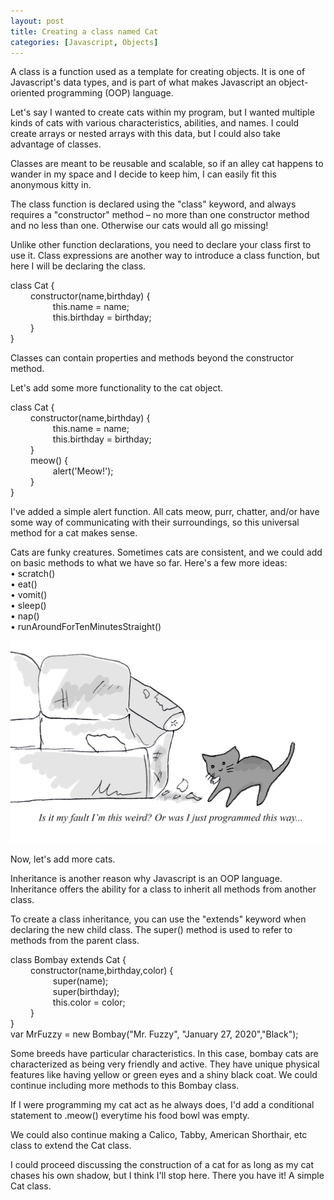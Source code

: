 ```yaml
---
layout: post
title: Creating a class named Cat
categories: [Javascript, Objects]
---
```


A class is a function used as a template for creating objects. It is one of Javascript's data types, and is part of what makes Javascript an object-oriented programming (OOP) language.

Let's say I wanted to create cats within my program, but I wanted multiple kinds of cats with various characteristics, abilities, and names. I could create arrays or nested arrays with this data, but I could also take advantage of classes. 

Classes are meant to be reusable and scalable, so if an alley cat happens to wander in my space and I decide to keep him, I can easily fit this anonymous kitty in. 

The class function is declared using the "class" keyword, and always requires a "constructor" method – no more than one constructor method and no less than one. Otherwise our cats would all go missing!

Unlike other function declarations, you need to declare your class first to use it. Class expressions are another way to introduce a class function, but here I will be declaring the class.

<div class="blockcode">
<p>class Cat {<br>
&emsp; &emsp;constructor(name,birthday) {<br>
&emsp; &emsp; &emsp; &emsp;this.name = name;<br>
&emsp; &emsp; &emsp; &emsp;this.birthday = birthday;<br>
&emsp; &emsp;}<br>
}
</p>
</div>

Classes can contain properties and methods beyond the constructor method. 

Let's add some more functionality to the cat object.

<div class="blockcode">
<p>class Cat {<br>
&emsp; &emsp;constructor(name,birthday) {<br>
&emsp; &emsp; &emsp; &emsp;this.name = name;<br>
&emsp; &emsp; &emsp; &emsp;this.birthday = birthday;<br>
&emsp; &emsp;}<br>
&emsp; &emsp;meow() {<br>
&emsp; &emsp; &emsp; &emsp;alert('Meow!');<br>
&emsp; &emsp;}<br>
}
</p>
</div>

I've added a simple alert function. All cats meow, purr, chatter, and/or have some way of communicating with their surroundings, so this universal method for a cat makes sense.

Cats are funky creatures. Sometimes cats are consistent, and we could add on basic methods to what we have so far. Here's a few more ideas:<br>
• scratch()<br>
• eat()<br>
• vomit()<br>
• sleep()<br>
• nap()<br>
• runAroundForTenMinutesStraight()<br>

<p style="text-align:center;"><img src="/images/posts/jan2021/cat.png" alt="meow" width="600" height="auto"></p>

Now, let's add more cats.

Inheritance is another reason why Javascript is an OOP language. Inheritance offers the ability for a class to inherit all methods from another class.

To create a class inheritance, you can use the "extends" keyword when declaring the new child class. The super() method is used to refer to methods from the parent class.

<div class="blockcode">
<p>class Bombay extends Cat {<br>
&emsp; &emsp;constructor(name,birthday,color) {<br>
&emsp; &emsp; &emsp; &emsp;super(name);<br>
&emsp; &emsp; &emsp; &emsp;super(birthday);<br>
&emsp; &emsp; &emsp; &emsp;this.color = color;<br>
&emsp; &emsp;}<br>
}<br>
var MrFuzzy = new Bombay("Mr. Fuzzy", "January 27, 2020","Black");
</p>
</div>

Some breeds have particular characteristics. In this case, bombay cats are characterized as being very friendly and active. They have unique physical features like having yellow or green eyes and a shiny black coat. We could continue including more methods to this Bombay class. 

If I were programming my cat act as he always does, I'd add a conditional statement to .meow() everytime his food bowl was empty. 

We could also continue making a Calico, Tabby, American Shorthair, etc class to extend the Cat class. 

I could proceed discussing the construction of a cat for as long as my cat chases his own shadow, but I think I'll stop here. There you have it! A simple Cat class.